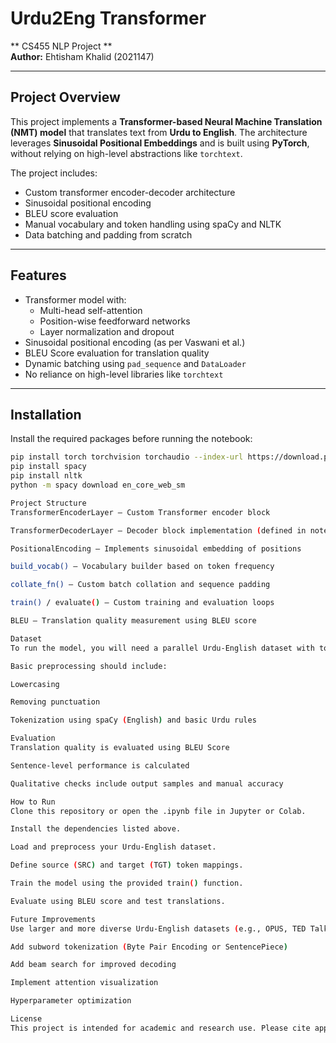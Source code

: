 # Urdu2Eng Transformer  
** CS455 NLP Project **  
**Author:** Ehtisham Khalid (2021147)

---

## Project Overview

This project implements a **Transformer-based Neural Machine Translation (NMT) model** that translates text from **Urdu to English**. The architecture leverages **Sinusoidal Positional Embeddings** and is built using **PyTorch**, without relying on high-level abstractions like `torchtext`.

The project includes:
- Custom transformer encoder-decoder architecture
- Sinusoidal positional encoding
- BLEU score evaluation
- Manual vocabulary and token handling using spaCy and NLTK
- Data batching and padding from scratch

---

## Features

- Transformer model with:
  - Multi-head self-attention
  - Position-wise feedforward networks
  - Layer normalization and dropout
- Sinusoidal positional encoding (as per Vaswani et al.)
- BLEU Score evaluation for translation quality
- Dynamic batching using `pad_sequence` and `DataLoader`
- No reliance on high-level libraries like `torchtext`

---

## Installation

Install the required packages before running the notebook:

```bash
pip install torch torchvision torchaudio --index-url https://download.pytorch.org/whl/cu118
pip install spacy
pip install nltk
python -m spacy download en_core_web_sm

Project Structure
TransformerEncoderLayer – Custom Transformer encoder block

TransformerDecoderLayer – Decoder block implementation (defined in notebook)

PositionalEncoding – Implements sinusoidal embedding of positions

build_vocab() – Vocabulary builder based on token frequency

collate_fn() – Custom batch collation and sequence padding

train() / evaluate() – Custom training and evaluation loops

BLEU – Translation quality measurement using BLEU score

Dataset
To run the model, you will need a parallel Urdu-English dataset with tokenized sentence pairs.

Basic preprocessing should include:

Lowercasing

Removing punctuation

Tokenization using spaCy (English) and basic Urdu rules

Evaluation
Translation quality is evaluated using BLEU Score

Sentence-level performance is calculated

Qualitative checks include output samples and manual accuracy

How to Run
Clone this repository or open the .ipynb file in Jupyter or Colab.

Install the dependencies listed above.

Load and preprocess your Urdu-English dataset.

Define source (SRC) and target (TGT) token mappings.

Train the model using the provided train() function.

Evaluate using BLEU score and test translations.

Future Improvements
Use larger and more diverse Urdu-English datasets (e.g., OPUS, TED Talks)

Add subword tokenization (Byte Pair Encoding or SentencePiece)

Add beam search for improved decoding

Implement attention visualization

Hyperparameter optimization

License
This project is intended for academic and research use. Please cite appropriately if reusing the code or methodology.

